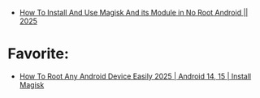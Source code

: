- [How To Install And Use Magisk And its Module in No Root Android || 2025](https://youtu.be/Hj8xla5MKsM)

# Favorite:
- [How To Root Any Android Device Easily 2025 | Android 14, 15 | Install Magisk](https://youtu.be/gTd3CUT-6EE)
